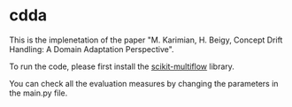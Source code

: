 # cdda
This is the implenetation of the paper "M. Karimian, H. Beigy, Concept Drift Handling: A Domain Adaptation Perspective".

To run the code, please first install the [scikit-multiflow](https://scikit-multiflow.readthedocs.io/en/stable/installation.html) library.

You can check all the evaluation measures by changing the parameters in the main.py file.


